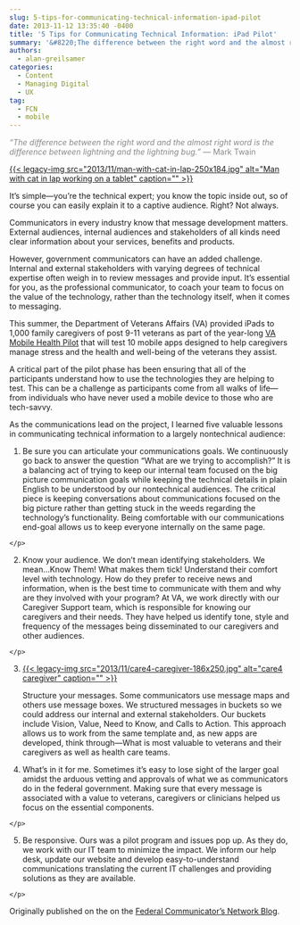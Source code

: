 ```yaml
---
slug: 5-tips-for-communicating-technical-information-ipad-pilot
date: 2013-11-12 13:35:40 -0400
title: '5 Tips for Communicating Technical Information: iPad Pilot'
summary: '&#8220;The difference between the right word and the almost right word is the difference between lightning and the lightning bug.&#8221; &mdash; Mark Twain It’s simple&mdash;you’re the technical expert; you know the topic inside out, so of course you can easily explain it to a captive audience. Right? Not always. Communicators in every industry know that message'
authors:
  - alan-greilsamer
categories:
  - Content
  - Managing Digital
  - UX
tag:
  - FCN
  - mobile
---
```


<span style="color: #888888;"><i>&#8220;The difference between the right word and the almost right word is the difference between lightning and the lightning bug.&#8221;</i> — Mark Twain</span>

[{{< legacy-img src="2013/11/man-with-cat-in-lap-250x184.jpg" alt="Man with cat in lap working on a tablet" caption="" >}}](https://s3.amazonaws.com/digitalgov/legacy-img/2013/11/man-with-cat-in-lap.jpg) 

<p dir="ltr">
  It’s simple—you’re the technical expert; you know the topic inside out, so of course you can easily explain it to a captive audience. Right? Not always.
</p>

Communicators in every industry know that message development matters. External audiences, internal audiences and stakeholders of all kinds need clear information about your services, benefits and products.

However, government communicators can have an added challenge. Internal and external stakeholders with varying degrees of technical expertise often weigh in to review messages and provide input. It’s essential for you, as the professional communicator, to coach your team to focus on the value of the technology, rather than the technology itself, when it comes to messaging.

This summer, the Department of Veterans Affairs (VA) provided iPads to 1,000 family caregivers of post 9-11 veterans as part of the year-long [VA Mobile Health Pilot](http://mobilehealth.va.gov/caregivers) that will test 10 mobile apps designed to help caregivers manage stress and the health and well-being of the veterans they assist.

A critical part of the pilot phase has been ensuring that all of the participants understand how to use the technologies they are helping to test. This can be a challenge as participants come from all walks of life—from individuals who have never used a mobile device to those who are tech-savvy.

As the communications lead on the project, I learned five valuable lessons in communicating technical information to a largely nontechnical audience:

  1. <p dir="ltr">
      Be sure you can articulate your communications goals. We continuously go back to answer the question “What are we trying to accomplish?” It is a balancing act of trying to keep our internal team focused on the big picture communication goals while keeping the technical details in plain English to be understood by our nontechnical audiences. The critical piece is keeping conversations about communications focused on the big picture rather than getting stuck in the weeds regarding the technology’s functionality. Being comfortable with our communications end-goal allows us to keep everyone internally on the same page.
    </p>

  2. <p dir="ltr">
      Know your audience. We don’t mean identifying stakeholders. We mean…Know Them! What makes them tick! Understand their comfort level with technology. How do they prefer to receive news and information, when is the best time to communicate with them and why are they involved with your program? At VA, we work directly with our Caregiver Support team, which is responsible for knowing our caregivers and their needs. They have helped us identify tone, style and frequency of the messages being disseminated to our caregivers and other audiences.
    </p>

  3. [{{< legacy-img src="2013/11/care4-caregiver-186x250.jpg" alt="care4 caregiver" caption="" >}}](https://s3.amazonaws.com/digitalgov/legacy-img/2013/11/care4-caregiver.jpg) <p dir="ltr">
      Structure your messages. Some communicators use message maps and others use message boxes.  We structured messages in buckets so we could address our internal and external stakeholders. Our buckets include Vision, Value, Need to Know, and Calls to Action. This approach allows us to work from the same template and, as new apps are developed, think through—What is most valuable to veterans and their caregivers as well as health care teams.
    </p>

  4. <p dir="ltr">
      What’s in it for me. Sometimes it’s easy to lose sight of the larger goal amidst the arduous vetting and approvals of what we as communicators do in the federal government. Making sure that every message is associated with a value to veterans, caregivers or clinicians helped us focus on the essential components.
    </p>

  5. <p dir="ltr">
      Be responsive. Ours was a pilot program and issues pop up. As they do, we work with our IT team to minimize the impact. We inform our help desk, update our website and develop easy-to-understand communications translating the current IT challenges and providing solutions as they are available.
    </p>

Originally published on the on the [Federal Communicator&#8217;s Network Blog](http://fedcommnetwork.blogspot.com/2013/11/5-tips-for-communicating-technical.html).

 